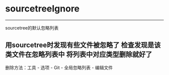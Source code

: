 # sourcetreeIgnore

---
   sourcetree的默认忽略列表

用sourcetree时发现有些文件被忽略了
检查发现是该类文件在忽略列表中
将列表中对应类型删除就好了
---

删除方法：工具 - 选项 - Git - 全局忽略列表 - 编辑文件
